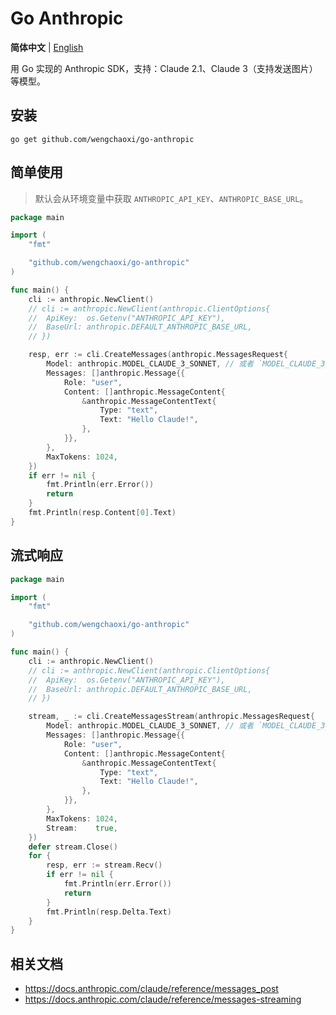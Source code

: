 # Go Anthropic

**简体中文** | [English](./README.md)

用 Go 实现的 Anthropic SDK，支持：Claude 2.1、Claude 3（支持发送图片）等模型。

## 安装

```
go get github.com/wengchaoxi/go-anthropic
```

## 简单使用

> 默认会从环境变量中获取 `ANTHROPIC_API_KEY`、`ANTHROPIC_BASE_URL`。

```go
package main

import (
	"fmt"

	"github.com/wengchaoxi/go-anthropic"
)

func main() {
	cli := anthropic.NewClient()
	// cli := anthropic.NewClient(anthropic.ClientOptions{
	// 	ApiKey:  os.Getenv("ANTHROPIC_API_KEY"),
	// 	BaseUrl: anthropic.DEFAULT_ANTHROPIC_BASE_URL,
	// })

	resp, err := cli.CreateMessages(anthropic.MessagesRequest{
		Model: anthropic.MODEL_CLAUDE_3_SONNET, // 或者 `MODEL_CLAUDE_3_OPUS`、`MODEL_CLAUDE_2_1`
		Messages: []anthropic.Message{{
			Role: "user",
			Content: []anthropic.MessageContent{
				&anthropic.MessageContentText{
					Type: "text",
					Text: "Hello Claude!",
				},
			}},
		},
		MaxTokens: 1024,
	})
	if err != nil {
		fmt.Println(err.Error())
		return
	}
	fmt.Println(resp.Content[0].Text)
}
```

## 流式响应

```go
package main

import (
	"fmt"

	"github.com/wengchaoxi/go-anthropic"
)

func main() {
	cli := anthropic.NewClient()
	// cli := anthropic.NewClient(anthropic.ClientOptions{
	// 	ApiKey:  os.Getenv("ANTHROPIC_API_KEY"),
	// 	BaseUrl: anthropic.DEFAULT_ANTHROPIC_BASE_URL,
	// })

	stream, _ := cli.CreateMessagesStream(anthropic.MessagesRequest{
		Model: anthropic.MODEL_CLAUDE_3_SONNET, // 或者 `MODEL_CLAUDE_3_OPUS`、`MODEL_CLAUDE_2_1`
		Messages: []anthropic.Message{{
			Role: "user",
			Content: []anthropic.MessageContent{
				&anthropic.MessageContentText{
					Type: "text",
					Text: "Hello Claude!",
				},
			}},
		},
		MaxTokens: 1024,
		Stream:    true,
	})
	defer stream.Close()
	for {
		resp, err := stream.Recv()
		if err != nil {
			fmt.Println(err.Error())
			return
		}
		fmt.Println(resp.Delta.Text)
	}
}
```

## 相关文档

- https://docs.anthropic.com/claude/reference/messages_post
- https://docs.anthropic.com/claude/reference/messages-streaming
